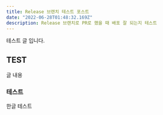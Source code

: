 ```yaml
---
title: Release 브랜치 테스트 포스트
date: "2022-06-28T01:48:32.169Z"
description: Release 브랜치로 PR로 했을 때 배포 잘 되는지 테스트
---
```


테스트 글 입니다.

## TEST

글 내용

### 테스트

한글 테스트
